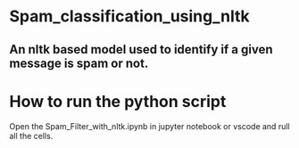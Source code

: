 # Spam_classification_using_nltk

## An nltk based model used to identify if a given message is spam or not.


# How to run the python script
Open the Spam_Filter_with_nltk.ipynb in jupyter notebook or vscode and rull all the cells.


